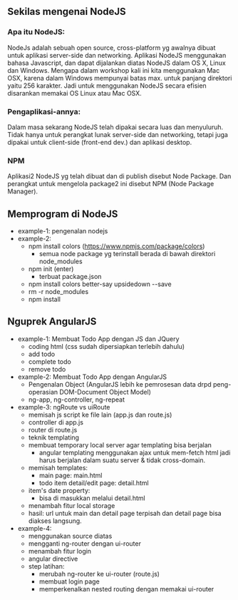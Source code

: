 ## Sekilas mengenai NodeJS

### Apa itu NodeJS:

NodeJs adalah sebuah open source, cross-platform yg awalnya dibuat untuk aplikasi server-side dan networking.
Aplikasi NodeJS menggunakan bahasa Javascript, dan dapat dijalankan diatas NodeJS dalam OS X, Linux dan Windows.
Mengapa dalam workshop kali ini kita menggunakan Mac OSX, karena dalam Windows mempunyai batas max. untuk panjang direktori yaitu 256 karakter. Jadi untuk menggunakan NodeJS secara efisien disarankan memakai OS Linux atau Mac OSX.

### Pengaplikasi-annya:

Dalam masa sekarang NodeJS telah dipakai secara luas dan menyuluruh. Tidak hanya untuk perangkat lunak server-side dan networking, tetapi juga dipakai untuk client-side (front-end dev.) dan aplikasi desktop.

### NPM

Aplikasi2 NodeJS yg telah dibuat dan di publish disebut Node Package. Dan perangkat untuk mengelola package2 ini disebut NPM (Node Package Manager).

## Memprogram di NodeJS
- example-1: pengenalan nodejs
- example-2:
	- npm install colors (https://www.npmjs.com/package/colors)
		- semua node package yg terinstall berada di bawah direktori node_modules
	- npm init (enter)
		- terbuat package.json
	- npm install colors better-say upsidedown --save
	- rm -r node_modules
	- npm install
## Nguprek AngularJS
- example-1: Membuat Todo App dengan JS dan JQuery
	- coding html (css sudah dipersiapkan terlebih dahulu)
	- add todo
	- complete todo
	- remove todo
- example-2: Membuat Todo App dengan AngularJS
	- Pengenalan Object (AngularJS lebih ke pemrosesan data drpd peng-operasian DOM-Document Object Model)
	- ng-app, ng-controller, ng-repeat
- example-3: ngRoute vs uiRoute
	- memisah js script ke file lain (app.js dan route.js)
	- controller di app.js
	- router di route.js
	- teknik templating
	- membuat temporary local server agar templating bisa berjalan
		- angular templating menggunakan ajax untuk mem-fetch html jadi harus berjalan dalam suatu server & tidak cross-domain.
	- memisah templates:
		- main page: main.html
		- todo item detail/edit page: detail.html
	- item's date property:
		- bisa di masukkan melalui detail.html
	- menambah fitur local storage
	- hasil: url untuk main dan detail page terpisah dan detail page bisa diakses langsung.
- example-4:
	- menggunakan source diatas
	- mengganti ng-router dengan ui-router
	- menambah fitur login
	- angular directive
	- step latihan:
		- merubah ng-router ke ui-router (route.js)
		- membuat login page
		- memperkenalkan nested routing dengan memakai ui-router
